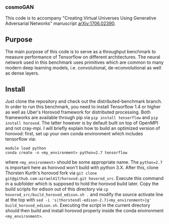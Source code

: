 ### cosmoGAN

This code is to accompany "Creating Virtual Universes Using Generative Adversarial Networks" manuscript [arXiv:1706.02390](https://arxiv.org/abs/1706.02390).

## Purpose
The main purpose of this code is to serve as a throughput benchmark to measure performance of Tensorflow on different architectures. The neural network used in this 
benchmark uses primitives which are common to many modern deep learning models, i.e. convolutional, de-econvolutional as well as dense layers.

## Install

Just clone the repository and check out the distributed-benchmark branch. In order to run this benchmark, you need to install Tensorflow 1.4 or higher as well as Uber's Horovod framework for distributed processing. Both frameworks are available through pip via `pip install tensorflow` and `pip install horovod`. The latter however is by default built on top of OpenMPI and not cray-mpi. I will briefly explain how to build an optimized version of horovod:
first, set up your own conda environment which includes tensorflow via:
```
module load python
conda create -n <my_environment> python=2.7 tensorflow
```
where `<my_environment>` should be some appropriate name.
The `python=2.7` is important here as horovod won't build with python 3.X. After this, clone Thorsten Kurth's horovod fork via 
```git clone git@github.com:azrael417/horovod.git hovorod_src```. Execute this command in a subfolder which is supposed to hold the horovod build later.
Copy the build scripts for edison out of this directory via ```cp hovorod_src/build_horovod_edison.sh .``` and modify the source activate line at the top with
```sed -i 's|thorstendl-edison-2.7|<my_environment>|g' build_horovod_edison.sh```.
Executing the script in the current directory should then build and install horovod properly inside the conda environment `<my_environment>`.